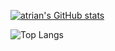 [![atrian's GitHub stats](https://github-readme-stats.vercel.app/api?username=atrian&count_private=true&show_icons=true)](https://github.com/atrian)

![Top Langs](https://github-readme-stats.vercel.app/api/top-langs/?username=atrian&layout=compact)
